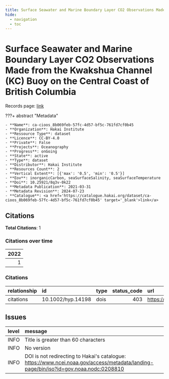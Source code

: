 ```yaml
---
title: Surface Seawater and Marine Boundary Layer CO2 Observations Made from the Kwakshua Channel (KC) Buoy on the Central Coast of British Columbia
hide:
  - navigation
  - toc
---
```


# Surface Seawater and Marine Boundary Layer CO2 Observations Made from the Kwakshua Channel (KC) Buoy on the Central Coast of British Columbia

Records page: <a href='https://catalogue.hakai.org/dataset/ca-cioos_8b069feb-57fc-4d57-bf5c-761fd7cf0b45' target='_blank'>link</a>

???+ abstract "Metadata"

    - **Name**: ca-cioos_8b069feb-57fc-4d57-bf5c-761fd7cf0b45 
    - **Organization**: Hakai Institute 
    - **Ressource Type**: dataset 
    - **Licence**: CC-BY-4.0 
    - **Private**: False 
    - **Projects**: Oceanography 
    - **Progress**: onGoing 
    - **State**: active 
    - **Type**: dataset 
    - **Distributor**: Hakai Institute 
    - **Resources Count**: 2 
    - **Vertical Extent**: [{'max': '0.5', 'min': '0.5'}] 
    - **Eov**: inorganicCarbon, seaSurfaceSalinity, seaSurfaceTemperature 
    - **Doi**: 10.25921/8q3v-0k22 
    - **Metadata Publication**: 2021-03-31 
    - **Metadata Revision**: 2024-07-23 
    - **Catalogue**: <a href='https://catalogue.hakai.org/dataset/ca-cioos_8b069feb-57fc-4d57-bf5c-761fd7cf0b45' target='_blank'>link</a> 

<div id='map'></div>


## Citations

**Total Citations**: 1

### Citations over time

|   2022 |
|-------:|
|      1 |

### Citations

| relationship   | id                | type   |   status_code | url                                                   |
|:---------------|:------------------|:-------|--------------:|:------------------------------------------------------|
| citations      | 10.1002/hyp.14198 | dois   |           403 | https://onlinelibrary.wiley.com/doi/10.1002/hyp.14198 |




## Issues
| level   | message                                                                                                                              |
|:--------|:-------------------------------------------------------------------------------------------------------------------------------------|
| INFO    | Title is greater than 60 characters                                                                                                  |
| INFO    | No version                                                                                                                           |
| INFO    | DOI is not redirecting to Hakai's catalogue: https://www.ncei.noaa.gov/access/metadata/landing-page/bin/iso?id=gov.noaa.nodc:0208810 |


<script>
   document.addEventListener("DOMContentLoaded", function() {
    var map = L.map('map').setView([51.505, -125.09], 5);
    L.tileLayer('https://tile.openstreetmap.org/{z}/{x}/{y}.png', {
        maxZoom: 19,
        attribution: '&copy; <a href="http://www.openstreetmap.org/copyright">OpenStreetMap</a>'
    }).addTo(map);
    var geojsonFeature = {
        "type": "Feature",
        "properties": {
            "name" : "Surface Seawater and Marine Boundary Layer CO2 Observations Made from the Kwakshua Channel (KC) Buoy on the Central Coast of British Columbia"
        },
        "geometry": {'type': 'Point', 'coordinates': [-127.9697, 51.6507]}
    }
    L.geoJSON(geojsonFeature).addTo(map);
   })
</script>